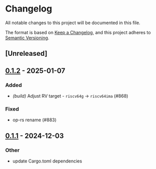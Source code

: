 # Changelog

All notable changes to this project will be documented in this file.

The format is based on [Keep a Changelog](https://keepachangelog.com/en/1.0.0/),
and this project adheres to [Semantic Versioning](https://semver.org/spec/v2.0.0.html).

## [Unreleased]

## [0.1.2](https://github.com/op-rs/kona/compare/kona-std-fpvm-v0.1.1...kona-std-fpvm-v0.1.2) - 2025-01-07

### Added

- *(build)* Adjust RV target - `riscv64g` -> `riscv64ima` (#868)

### Fixed

- op-rs rename (#883)

## [0.1.1](https://github.com/op-rs/kona/compare/kona-std-fpvm-v0.1.0...kona-std-fpvm-v0.1.1) - 2024-12-03

### Other

- update Cargo.toml dependencies
